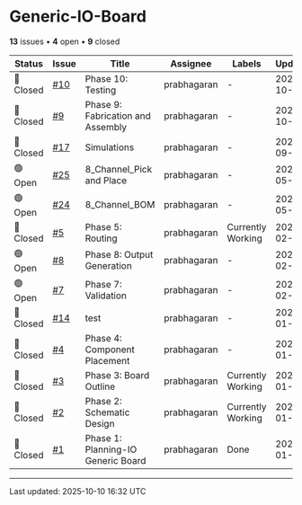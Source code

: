 # Generic-IO-Board

**13** issues • **4** open • **9** closed

<table class="github-issue-table">
<thead>
<tr>
<th>Status</th>
<th>Issue</th>
<th>Title</th>
<th>Assignee</th>
<th>Labels</th>
<th>Updated</th>
</tr>
</thead>
<tbody>
<tr><td>🔴 Closed</td><td><a href='./issue-10-Phase-10-Testing.md'>#10</a></td><td>Phase 10: Testing</td><td>prabhagaran</td><td>-</td><td>2025-10-05</td></tr>
<tr><td>🔴 Closed</td><td><a href='./issue-9-Phase-9-Fabrication-and-Assembly.md'>#9</a></td><td>Phase 9: Fabrication and Assembly</td><td>prabhagaran</td><td>-</td><td>2025-10-05</td></tr>
<tr><td>🔴 Closed</td><td><a href='./issue-17-Simulations.md'>#17</a></td><td>Simulations</td><td>prabhagaran</td><td>-</td><td>2025-09-19</td></tr>
<tr><td>🟢 Open</td><td><a href='./issue-25-8_Channel_Pick-and-Place.md'>#25</a></td><td>8_Channel_Pick and Place</td><td>prabhagaran</td><td>-</td><td>2025-05-03</td></tr>
<tr><td>🟢 Open</td><td><a href='./issue-24-8_Channel_BOM.md'>#24</a></td><td>8_Channel_BOM</td><td>prabhagaran</td><td>-</td><td>2025-05-03</td></tr>
<tr><td>🔴 Closed</td><td><a href='./issue-5-Phase-5-Routing.md'>#5</a></td><td>Phase 5: Routing</td><td>prabhagaran</td><td>Currently Working</td><td>2025-02-27</td></tr>
<tr><td>🟢 Open</td><td><a href='./issue-8-Phase-8-Output-Generation.md'>#8</a></td><td>Phase 8: Output Generation</td><td>prabhagaran</td><td>-</td><td>2025-02-27</td></tr>
<tr><td>🟢 Open</td><td><a href='./issue-7-Phase-7-Validation.md'>#7</a></td><td>Phase 7: Validation</td><td>prabhagaran</td><td>-</td><td>2025-02-27</td></tr>
<tr><td>🔴 Closed</td><td><a href='./issue-14-test.md'>#14</a></td><td>test</td><td>prabhagaran</td><td>-</td><td>2025-01-28</td></tr>
<tr><td>🔴 Closed</td><td><a href='./issue-4-Phase-4-Component-Placement.md'>#4</a></td><td>Phase 4: Component Placement</td><td>prabhagaran</td><td>-</td><td>2025-01-28</td></tr>
<tr><td>🔴 Closed</td><td><a href='./issue-3-Phase-3-Board-Outline.md'>#3</a></td><td>Phase 3: Board Outline</td><td>prabhagaran</td><td>Currently Working</td><td>2025-01-26</td></tr>
<tr><td>🔴 Closed</td><td><a href='./issue-2-Phase-2-Schematic-Design.md'>#2</a></td><td>Phase 2: Schematic Design</td><td>prabhagaran</td><td>Currently Working</td><td>2025-01-19</td></tr>
<tr><td>🔴 Closed</td><td><a href='./issue-1-Phase-1-Planning-IO-Generic-Board.md'>#1</a></td><td>Phase 1: Planning-IO Generic Board </td><td>prabhagaran</td><td>Done</td><td>2025-01-08</td></tr>
</tbody>
</table>

---

Last updated: 2025-10-10 16:32 UTC